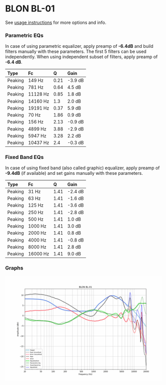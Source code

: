 # BLON BL-01
See [usage instructions](https://github.com/jaakkopasanen/AutoEq#usage) for more options and info.

### Parametric EQs
In case of using parametric equalizer, apply preamp of **-6.4dB** and build filters manually
with these parameters. The first 5 filters can be used independently.
When using independent subset of filters, apply preamp of **-6.4 dB**.

| Type    | Fc       |    Q | Gain    |
|:--------|:---------|:-----|:--------|
| Peaking | 149 Hz   | 0.21 | -3.9 dB |
| Peaking | 781 Hz   | 0.64 | 4.5 dB  |
| Peaking | 11128 Hz | 0.85 | 1.8 dB  |
| Peaking | 14160 Hz | 1.3  | 2.0 dB  |
| Peaking | 19191 Hz | 0.37 | 5.9 dB  |
| Peaking | 70 Hz    | 1.86 | 0.9 dB  |
| Peaking | 156 Hz   | 2.13 | -0.9 dB |
| Peaking | 4899 Hz  | 3.88 | -2.9 dB |
| Peaking | 5947 Hz  | 3.28 | 2.2 dB  |
| Peaking | 10437 Hz | 2.4  | -0.3 dB |

### Fixed Band EQs
In case of using fixed band (also called graphic) equalizer, apply preamp of **-9.4dB**
(if available) and set gains manually with these parameters.

| Type    | Fc       |    Q | Gain    |
|:--------|:---------|:-----|:--------|
| Peaking | 31 Hz    | 1.41 | -2.4 dB |
| Peaking | 63 Hz    | 1.41 | -1.6 dB |
| Peaking | 125 Hz   | 1.41 | -3.6 dB |
| Peaking | 250 Hz   | 1.41 | -2.8 dB |
| Peaking | 500 Hz   | 1.41 | 1.0 dB  |
| Peaking | 1000 Hz  | 1.41 | 3.0 dB  |
| Peaking | 2000 Hz  | 1.41 | 0.8 dB  |
| Peaking | 4000 Hz  | 1.41 | -0.8 dB |
| Peaking | 8000 Hz  | 1.41 | 2.8 dB  |
| Peaking | 16000 Hz | 1.41 | 9.0 dB  |

### Graphs
![](./BLON%20BL-01.png)
